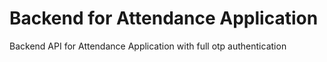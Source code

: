 # Backend for Attendance Application

Backend API for Attendance Application with full otp authentication
